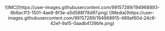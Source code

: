 <div align="center">
![IMC](https://user-images.githubusercontent.com/99157289/194968893-6b6ac1f3-1501-4ae8-8f3e-a5d588f78d97.png) 
![Media](https://user-images.githubusercontent.com/99157289/194968915-489af60d-24c6-42ef-9a15-0aadb4139bfe.png)
</div>
